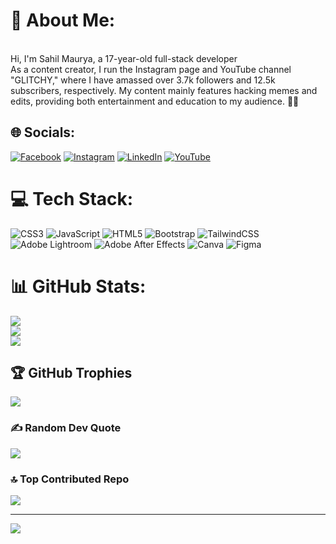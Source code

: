# 💫 About Me:
<br>Hi, I'm Sahil Maurya, a 17-year-old full-stack developer <br>As a content creator, I run the Instagram page and YouTube channel "GLITCHY," where I have amassed over 3.7k followers and 12.5k subscribers, respectively. My content mainly features hacking memes and edits, providing both entertainment and education to my audience. 🎥📱


## 🌐 Socials:
[![Facebook](https://img.shields.io/badge/Facebook-%231877F2.svg?logo=Facebook&logoColor=white)](https://facebook.com/mr__glitchy) [![Instagram](https://img.shields.io/badge/Instagram-%23E4405F.svg?logo=Instagram&logoColor=white)](https://instagram.com/mr__glitchy) [![LinkedIn](https://img.shields.io/badge/LinkedIn-%230077B5.svg?logo=linkedin&logoColor=white)](https://linkedin.com/in/sahil-maurya-525579260) [![YouTube](https://img.shields.io/badge/YouTube-%23FF0000.svg?logo=YouTube&logoColor=white)](https://youtube.com/@mr__glitchy) 

# 💻 Tech Stack:
![CSS3](https://img.shields.io/badge/css3-%231572B6.svg?style=for-the-badge&logo=css3&logoColor=white) ![JavaScript](https://img.shields.io/badge/javascript-%23323330.svg?style=for-the-badge&logo=javascript&logoColor=%23F7DF1E) ![HTML5](https://img.shields.io/badge/html5-%23E34F26.svg?style=for-the-badge&logo=html5&logoColor=white) ![Bootstrap](https://img.shields.io/badge/bootstrap-%238511FA.svg?style=for-the-badge&logo=bootstrap&logoColor=white) ![TailwindCSS](https://img.shields.io/badge/tailwindcss-%2338B2AC.svg?style=for-the-badge&logo=tailwind-css&logoColor=white) ![Adobe Lightroom](https://img.shields.io/badge/Adobe%20Lightroom-31A8FF.svg?style=for-the-badge&logo=Adobe%20Lightroom&logoColor=white) ![Adobe After Effects](https://img.shields.io/badge/Adobe%20After%20Effects-9999FF.svg?style=for-the-badge&logo=Adobe%20After%20Effects&logoColor=white) ![Canva](https://img.shields.io/badge/Canva-%2300C4CC.svg?style=for-the-badge&logo=Canva&logoColor=white) ![Figma](https://img.shields.io/badge/figma-%23F24E1E.svg?style=for-the-badge&logo=figma&logoColor=white)
# 📊 GitHub Stats:
![](https://github-readme-stats.vercel.app/api?username=sahilmaurya-glitchy&theme=tokyonight&hide_border=false&include_all_commits=false&count_private=false)<br/>
![](https://github-readme-streak-stats.herokuapp.com/?user=sahilmaurya-glitchy&theme=tokyonight&hide_border=false)<br/>
![](https://github-readme-stats.vercel.app/api/top-langs/?username=sahilmaurya-glitchy&theme=tokyonight&hide_border=false&include_all_commits=false&count_private=false&layout=compact)

## 🏆 GitHub Trophies
![](https://github-profile-trophy.vercel.app/?username=sahilmaurya-glitchy&theme=tokyonight&no-frame=false&no-bg=true&margin-w=4)

### ✍️ Random Dev Quote
![](https://quotes-github-readme.vercel.app/api?type=horizontal&theme=radical)

### 🔝 Top Contributed Repo
![](https://github-contributor-stats.vercel.app/api?username=sahilmaurya-glitchy&limit=5&theme=dark&combine_all_yearly_contributions=true)

---
[![](https://visitcount.itsvg.in/api?id=sahilmaurya-glitchy&icon=0&color=0)](https://visitcount.itsvg.in)

<!-- Proudly created with GPRM ( https://gprm.itsvg.in ) -->
